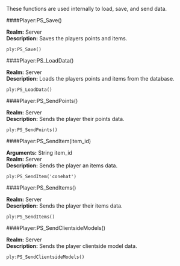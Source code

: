 <p class="lead">These functions are used internally to load, save, and send data.</p>

####<a name="save"></a>Player:PS_Save()

**Realm:** <span class="server">Server</span>  
**Description:** Saves the players points and items.

    ply:PS_Save()

####<a name="load-data"></a>Player:PS_LoadData()

**Realm:** <span class="server">Server</span>  
**Description:** Loads the players points and items from the database.

    ply:PS_LoadData()

####<a name="send-points"></a>Player:PS_SendPoints()

**Realm:** <span class="server">Server</span>  
**Description:** Sends the player their points data.

    ply:PS_SendPoints()

####<a name="send-item"></a>Player:PS_SendItem(item\_id)

**Arguments:** <span class="type">String</span> item_id  
**Realm:** <span class="server">Server</span>  
**Description:** Sends the player an items data.

    ply:PS_SendItem('conehat')

####<a name="send-items"></a>Player:PS_SendItems()

**Realm:** <span class="server">Server</span>  
**Description:** Sends the player their items data.

    ply:PS_SendItems()

####<a name="send-clientside-models"></a>Player:PS_SendClientsideModels()

**Realm:** <span class="server">Server</span>  
**Description:** Sends the player clientside model data.

    ply:PS_SendClientsideModels()
